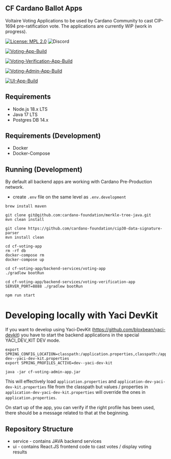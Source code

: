 ## CF Cardano Ballot Apps

Voltaire Voting Applications to be used by Cardano Community to cast CIP-1694 pre-ratification vote. The applications are currently WIP (work in progress).

[![License: MPL 2.0](https://img.shields.io/badge/License-MPL%202.0-brightgreen.svg)](https://opensource.org/licenses/MPL-2.0)
![Discord](https://img.shields.io/discord/1022471509173882950)

[![Voting-App-Build](https://github.com/cardano-foundation/cf-voting-app/actions/workflows/voting-app-build.yml/badge.svg)](https://github.com/cardano-foundation/cf-voting-app/actions/workflows/voting-app-build.yml)

[![Voting-Verification-App-Build](https://github.com/cardano-foundation/cf-voting-app/actions/workflows/voting-verification-app-build.yml/badge.svg)](https://github.com/cardano-foundation/cf-voting-app/actions/workflows/voting-verification-app-build.yml)

[![Voting-Admin-App-Build](https://github.com/cardano-foundation/cf-voting-app/actions/workflows/voting-admin-app-build.yml/badge.svg)](https://github.com/cardano-foundation/cf-voting-app/actions/workflows/voting-admin-app-build.yml)

[![UI-App-Build](https://github.com/cardano-foundation/cf-voting-app/actions/workflows/ui-cypress-tests.yaml/badge.svg)](https://github.com/cardano-foundation/cf-voting-app/actions/workflows/ui-cypress-tests.yaml)

## Requirements
- Node.js 18.x LTS
- Java 17 LTS
- Postgres DB 14.x

## Requirements (Development)
- Docker
- Docker-Compose

## Running (Development)

By default all backend apps are working with Cardano Pre-Production network.


- create `.env` file on the same level as `.env.development`

```shell
brew install maven
```

```shell
git clone git@github.com:cardano-foundation/merkle-tree-java.git
mvn clean install
```

```shell
git clone https://github.com/cardano-foundation/cip30-data-signature-parser
mvn install clean
```

```shell
cd cf-voting-app
rm -rf db
docker-compose rm
docker-compose up
```

```shell
cd cf-voting-app/backend-services/voting-app
./gradlew bootRun
```


```shell
cd cf-voting-app/backend-services/voting-verification-app
SERVER_PORT=8888 ./gradlew bootRun
```

```shell
npm run start
```

# Developing locally with Yaci DevKit
If you want to develop using Yaci-DevKit (https://github.com/bloxbean/yaci-devkit) you have to start the backend applications in the special YACI_DEV_KIT DEV mode.

```shell
export SPRING_CONFIG_LOCATION=classpath:/application.properties,classpath:/application-dev--yaci-dev-kit.properties
export SPRING_PROFILES_ACTIVE=dev--yaci-dev-kit

java -jar cf-voting-admin-app.jar
```

This will effectively load `application.properties` and `application-dev-yaci-dev-kit.properties` file from the classpath 
but values / properties in `application-dev-yaci-dev-kit.properties` will override the ones in `application.properties`.

On start up of the app, you can verify if the right profile has been used, there should be a message related to that at the beginning.

## Repository Structure
- service - contains JAVA backend services
- ui - contains React.JS frontend code to cast votes / display voting results
